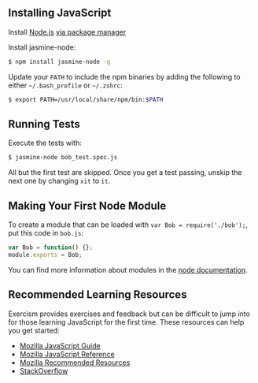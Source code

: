 ## Installing JavaScript

Install [Node.js](http://nodejs.org/) [via package manager](https://github.com/joyent/node/wiki/Installing-Node.js-via-package-manager)

Install jasmine-node:

```bash
$ npm install jasmine-node -g
```

Update your `PATH` to include the npm binaries by adding the following to either `~/.bash_profile` or `~/.zshrc`:

```bash
$ export PATH=/usr/local/share/npm/bin:$PATH
```

## Running Tests

Execute the tests with:

```bash
$ jasmine-node bob_test.spec.js
```

All but the first test are skipped. Once you get a test passing,
unskip the next one by changing `xit` to `it`.

## Making Your First Node Module

To create a module that can be loaded with `var Bob = require('./bob');`, put this code in `bob.js`:

```javascript
var Bob = function() {};
module.exports = Bob;
```

You can find more information about modules in the [node documentation](http://nodejs.org/api/modules.html#modules_module_exports).

## Recommended Learning Resources

Exercism provides exercises and feedback but can be difficult to jump into for those learning JavaScript for the first time. These resources can help you get started:

* [Mozilla JavaScript Guide](https://developer.mozilla.org/en-US/docs/Web/JavaScript/Guide)
* [Mozilla JavaScript Reference](https://developer.mozilla.org/en-US/docs/Web/JavaScript/Reference)
* [Mozilla Recommended Resources](https://developer.mozilla.org/en-US/docs/Web/JavaScript)
* [StackOverflow](http://stackoverflow.com/)
